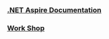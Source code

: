 ### <a href="https://learn.microsoft.com/en-us/dotnet/aspire/">.NET Aspire Documentation</a>

### <a href="https://github.com/dotnet-presentations/dotnet-aspire-workshop?tab=readme-ov-file">Work Shop</a>
